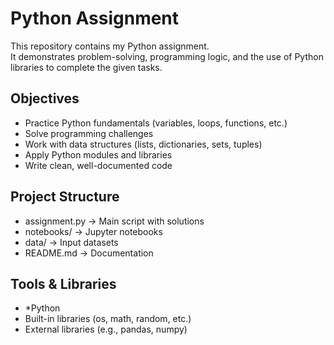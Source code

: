 # Python Assignment

This repository contains my Python assignment.  
It demonstrates problem-solving, programming logic, and the use of Python libraries to complete the given tasks.

## Objectives
- Practice Python fundamentals (variables, loops, functions, etc.)
- Solve programming challenges
- Work with data structures (lists, dictionaries, sets, tuples)
- Apply Python modules and libraries
- Write clean, well-documented code

## Project Structure
- assignment.py → Main script with solutions
- notebooks/ → Jupyter notebooks
- data/ → Input datasets
- README.md → Documentation

## Tools & Libraries
- *Python 
- Built-in libraries (os, math, random, etc.)
- External libraries (e.g., pandas, numpy)
